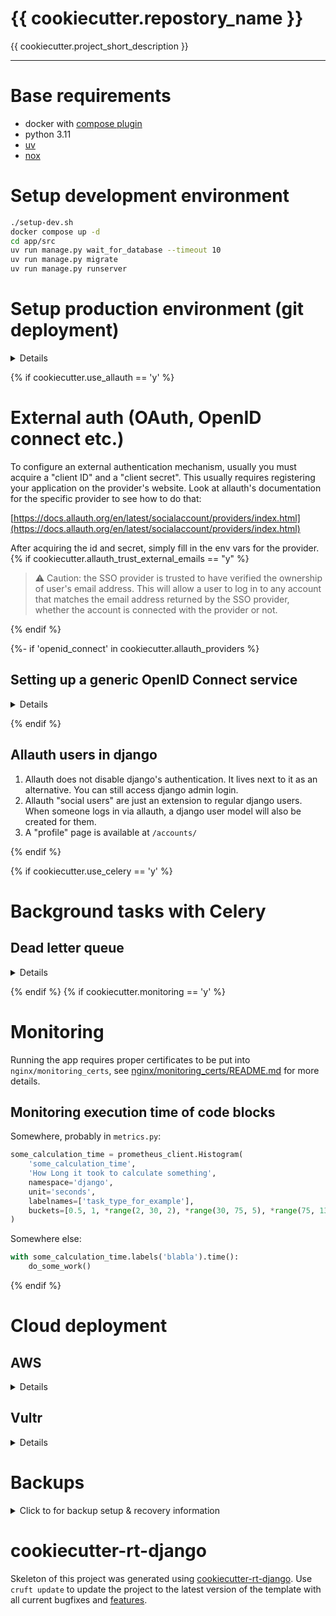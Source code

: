# {{ cookiecutter.repostory_name }}

{{ cookiecutter.project_short_description }}

- - -

# Base requirements

- docker with [compose plugin](https://docs.docker.com/compose/install/linux/)
- python 3.11
- [uv](https://docs.astral.sh/uv/)
- [nox](https://nox.thea.codes)

# Setup development environment

```sh
./setup-dev.sh
docker compose up -d
cd app/src
uv run manage.py wait_for_database --timeout 10
uv run manage.py migrate
uv run manage.py runserver
```

# Setup production environment (git deployment)

<details>

This sets up "deployment by pushing to git storage on remote", so that:

- `git push origin ...` just pushes code to Github / other storage without any consequences;
- `git push production master` pushes code to a remote server running the app and triggers a git hook to redeploy the application.

```
Local .git ------------> Origin .git
                \
                 ------> Production .git (redeploy on push)
```

- - -

Use `ssh-keygen` to generate a key pair for the server, then add read-only access to repository in "deployment keys" section (`ssh -A` is easy to use, but not safe).

```sh
# remote server
mkdir -p ~/repos
cd ~/repos
git init --bare --initial-branch=master {{ cookiecutter.repostory_name }}.git

mkdir -p ~/domains/{{ cookiecutter.repostory_name }}
```

```sh
# locally
git remote add production root@<server>:~/repos/{{ cookiecutter.repostory_name }}.git
git push production master
```

```sh
# remote server
cd ~/repos/{{ cookiecutter.repostory_name }}.git

cat <<'EOT' > hooks/post-receive
#!/bin/bash
unset GIT_INDEX_FILE
export ROOT=/root
export REPO={{ cookiecutter.repostory_name }}
while read oldrev newrev ref
do
    if [[ $ref =~ .*/master$ ]]; then
        export GIT_DIR="$ROOT/repos/$REPO.git/"
        export GIT_WORK_TREE="$ROOT/domains/$REPO/"
        git checkout -f master
        cd $GIT_WORK_TREE
        ./deploy.sh
    else
        echo "Doing nothing: only the master branch may be deployed on this server."
    fi
done
EOT

chmod +x hooks/post-receive
./hooks/post-receive
cd ~/domains/{{ cookiecutter.repostory_name }}
sudo bin/prepare-os.sh
./setup-prod.sh

# adjust the `.env` file

mkdir letsencrypt
./letsencrypt_setup.sh
./deploy.sh
```

### Deploy another branch

Only `master` branch is used to redeploy an application.
If one wants to deploy other branch, force may be used to push desired branch to remote's `master`:

```sh
git push --force production local-branch-to-deploy:master
```

</details>

{% if cookiecutter.use_allauth == 'y' %}
# External auth (OAuth, OpenID connect etc.)
To configure an external authentication mechanism, usually you must acquire a "client ID" and a "client secret".
This usually requires registering your application on the provider's website. Look at allauth's documentation for the
specific provider to see how to do that:

[https://docs.allauth.org/en/latest/socialaccount/providers/index.html](https://docs.allauth.org/en/latest/socialaccount/providers/index.html)

After acquiring the id and secret, simply fill in the env vars for the provider.
{% if cookiecutter.allauth_trust_external_emails == "y" %}

> ⚠️ Caution: the SSO provider is trusted to have verified the ownership of user's email address.
> This will allow a user to log in to any account that matches the email address returned by the
> SSO provider, whether the account is connected with the provider or not.

{% endif %}

{%- if 'openid_connect' in cookiecutter.allauth_providers %}
## Setting up a generic OpenID Connect service
<details>
If an SSO provider supports the OIDC protocol, it can be set up as a generic OIDC provider here: 

1. Come up with a new `provider_id`
   - it's just an arbitrary alphanumerical string to identify the provider in the app
   - it must be unique in the scope of the app
   - it should not collide with the name of an installed provider type - so don't use `gitlab`, `google` or similar
   - something like `rt_keycloak` would be OK
2. Register the app with the provider to acquire a `client_id`, a `secret` and the URL for the openid config (e.g. https://gitlab.com/.well-known/openid-configuration)
   - When asked for callback / redirect url, use `https://{domain}/accounts/oidc/{provider_id}/login/callback/`
   - For development, usually http://127.0.0.1:8000 can be used as the base URL here
3. Fill in the `OPENID_CONNECT_*` env vars 
   - `OPENID_CONNECT_NICE_NAME` is just a human-readable name, it will be later shown on login form (Log in with {name}...)
   - the `OPENID_CONNECT_SERVER_URL` value is just the URL **before** the .well-known part, so for https://gitlab.com/.well-known/openid-configuration this is just https://gitlab.com
</details>

{% endif %} 
## Allauth users in django
1. Allauth does not disable django's authentication. It lives next to it as an alternative. You can still access django admin login.
2. Allauth "social users" are just an extension to regular django users. When someone logs in via allauth, a django user model will also be created for them.
3. A "profile" page is available at `/accounts/`

{% endif %}

{% if cookiecutter.use_celery == 'y' %}
# Background tasks with Celery

## Dead letter queue

<details>
There is a special queue named `dead_letter` that is used to store tasks
that failed for some reason.

A task should be annotated with `on_failure=send_to_dead_letter_queue`.
Once the reason of tasks failure is fixed, the task can be re-processed
by moving tasks from dead letter queue to the main one ("celery"):

    manage.py move_tasks "dead_letter" "celery"

If tasks fails again, it will be put back to dead letter queue.

To flush add tasks in specific queue, use

    manage.py flush_tasks "dead_letter"
</details>

{% endif %}
{% if cookiecutter.monitoring == 'y' %}
# Monitoring

Running the app requires proper certificates to be put into `nginx/monitoring_certs`,
see [nginx/monitoring_certs/README.md](nginx/monitoring_certs/README.md) for more details.

## Monitoring execution time of code blocks

Somewhere, probably in `metrics.py`:

```python
some_calculation_time = prometheus_client.Histogram(
    'some_calculation_time',
    'How Long it took to calculate something',
    namespace='django',
    unit='seconds',
    labelnames=['task_type_for_example'],
    buckets=[0.5, 1, *range(2, 30, 2), *range(30, 75, 5), *range(75, 135, 15)]
)
```

Somewhere else:
 
```python
with some_calculation_time.labels('blabla').time():
    do_some_work()
```

{% endif %}

# Cloud deployment

## AWS

<details>
Initiate the infrastructure with Terraform:
TODO

To push a new version of the application to AWS, just push to a branch named `deploy-$(ENVIRONMENT_NAME)`.
Typical values for `$(ENVIRONMENT_NAME)` are `prod` and `staging`.
For this to work, GitHub actions needs to be provided with credentials for an account that has the following policies enabled:

- AutoScalingFullAccess
- AmazonEC2ContainerRegistryFullAccess
- AmazonS3FullAccess

See `.github/workflows/cd.yml` to find out the secret names.

For more details see [README_AWS.md](README_AWS.md)
</details>

## Vultr

<details>
Initiate the infrastructure with Terraform and cloud-init:

- see Terraform template in `<project>/devops/vultr_tf/core/`
- see scripts for interacting with Vultr API in `<project>/devops/vultr_scripts/`
  - note these scripts need `vultr-cli` installed

For more details see [README_vultr.md](README_vultr.md).
</details>

# Backups

<details>
<summary>Click to for backup setup & recovery information</summary>

## Setting up periodic backups

Add to crontab:

```sh
# crontab -e
30 0 * * * cd ~/domains/{{ cookiecutter.repostory_name }} && ./bin/backup-db.sh > ~/backup.log 2>&1
```

Set `BACKUP_LOCAL_ROTATE_KEEP_LAST` to keep only a specific number of most recent backups in local `.backups` directory.

## Configuring offsite targets for backups

Backups are put in `.backups` directory locally, additionally then can be stored offsite in following ways:

**Backblaze**

Set in `.env` file:

- `BACKUP_B2_BUCKET_NAME`
- `BACKUP_B2_KEY_ID`
- `BACKUP_B2_KEY_SECRET`

**Email**

Set in `.env` file:

- `EMAIL_HOST`
- `EMAIL_PORT`
- `EMAIL_HOST_USER`
- `EMAIL_HOST_PASSWORD`
- `EMAIL_TARGET`

## Restoring system from backup after a catastrophical failure

1. Follow the instructions above to set up a new production environment
2. Restore the database using bin/restore-db.sh
3. See if everything works
4. Set up backups on the new machine
5. Make sure everything is filled up in .env, error reporting integration, email accounts etc

</details>

# cookiecutter-rt-django

Skeleton of this project was generated using [cookiecutter-rt-django](https://github.com/reef-technologies/cookiecutter-rt-django).
Use `cruft update` to update the project to the latest version of the template with all current bugfixes and [features](https://github.com/reef-technologies/cookiecutter-rt-django/blob/master/features.md).
